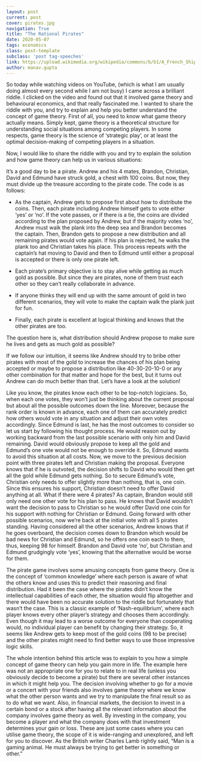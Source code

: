 ```yaml
---
layout: post
current: post
cover: pirates.jpg
navigation: True
title: "The Rational Pirates"
date: 2020-05-07
tags: economics
class: post-template
subclass: 'post tag-speeches'
link: https://upload.wikimedia.org/wikipedia/commons/b/b1/A_French_Ship_and_Barbary_Pirates_%28c_1615%29_by_Aert_Anthoniszoon.jpg
author: manav.gupta
---
```

So today while watching videos on YouTube, (which is what I am usually doing almost every second while I am not busy) I came across a brilliant riddle. I clicked on the video and found out that it involved game theory and behavioural economics, and that really fascinated me. I wanted to share the riddle with you, and try to explain and help you better understand the concept of game theory. First of all, you need to know what game theory actually means. Simply kept, game theory is a theoretical structure for understanding social situations among competing players. In some respects, game theory is the science of ‘strategic play’, or at least the optimal decision-making of competing players in a situation.

  

Now, I would like to share the riddle with you and try to explain the solution and how game theory can help us in various situations:

  

It’s a good day to be a pirate. Andrew and his 4 mates, Brandon, Christian, David and Edmund have struck gold, a chest with 100 coins. But now, they must divide up the treasure according to the pirate code. The code is as follows:

-   As the captain, Andrew gets to propose first about how to distribute the coins. Then, each pirate including Andrew himself gets to vote either ‘yes’ or ‘no’. If the vote passes, or if there is a tie, the coins are divided according to the plan proposed by Andrew, but if the majority votes ‘no’, Andrew must walk the plank into the deep sea and Brandon becomes the captain. Then, Brandon gets to propose a new distribution and all remaining pirates would vote again. If his plan is rejected, he walks the plank too and Christian takes his place. This process repeats with the captain’s hat moving to David and then to Edmund until either a proposal is accepted or there is only one pirate left.
    
-   Each pirate’s primary objective is to stay alive while getting as much gold as possible. But since they are pirates, none of them trust each other so they can’t really collaborate in advance.
    
-   If anyone thinks they will end up with the same amount of gold in two different scenarios, they will vote to make the captain walk the plank just for fun.
    
-   Finally, each pirate is excellent at logical thinking and knows that the other pirates are too.
    

The question here is, what distribution should Andrew propose to make sure he lives and gets as much gold as possible?

If we follow our intuition, it seems like Andrew should try to bribe other pirates with most of the gold to increase the chances of his plan being accepted or maybe to propose a distribution like 40-30-20-10-0 or any other combination for that matter and hope for the best, but it turns out Andrew can do much better than that. Let’s have a look at the solution!

Like you know, the pirates know each other to be top-notch logicians. So, when each one votes, they won’t just be thinking about the current proposal but about all the possible outcomes down the line. Moreover, because the rank order is known in advance, each one of them can accurately predict how others would vote in any situation and adjust their own votes accordingly. Since Edmund is last, he has the most outcomes to consider so let us start by following his thought process. He would reason out by working backward from the last possible scenario with only him and David remaining. David would obviously propose to keep all the gold and Edmund’s one vote would not be enough to override it. So, Edmund wants to avoid this situation at all costs. Now, we move to the previous decision point with three pirates left and Christian making the proposal. Everyone knows that if he is outvoted, the decision shifts to David who would then get all the gold while Edmund gets nothing. So to secure Edmund’s vote, Christian only needs to offer slightly more than nothing, that is, one coin. Since this ensures his support, Christian doesn’t need to offer David anything at all. What if there were 4 pirates? As captain, Brandon would still only need one other vote for his plan to pass. He knows that David wouldn’t want the decision to pass to Christian so he would offer David one coin for his support with nothing for Christian or Edmund. Going forward with other possible scenarios, now we’re back at the initial vote with all 5 pirates standing. Having considered all the other scenarios, Andrew knows that if he goes overboard, the decision comes down to Brandon which would be bad news for Christian and Edmund, so he offers one coin each to them, thus, keeping 98 for himself. Brandon and David vote ‘no’, but Christian and Edmund grudgingly vote ‘yes’, knowing that the alternative would be worse for them.

The pirate game involves some amusing concepts from game theory. One is the concept of ‘common knowledge’ where each person is aware of what the others know and uses this to predict their reasoning and final distribution. Had it been the case where the pirates didn’t know the intellectual capabilities of each other, the situation would flip altogether and there would have been no accurate solution to the riddle but fortunately that wasn’t the case. This is a classic example of ‘Nash-equilibrium’, where each player knows every other player’s strategy and chooses them accordingly. Even though it may lead to a worse outcome for everyone than cooperating would, no individual player can benefit by changing their strategy. So, it seems like Andrew gets to keep most of the gold coins (98 to be precise) and the other pirates might need to find better ways to use those impressive logic skills.

  

The whole intention behind this article was to explain to you how a simple concept of game theory can help you gain more in life. The example here was not an appropriate one for you to relate to in real life (unless you obviously decide to become a pirate) but there are several other instances in which it might help you. The decision involving whether to go for a movie or a concert with your friends also involves game theory where we know what the other person wants and we try to manipulate the final result so as to do what we want. Also, in financial markets, the decision to invest in a certain bond or a stock after having all the relevant information about the company involves game theory as well. By investing in the company, you become a player and what the company does with that investment determines your gain or loss. These are just some cases where you can utilise game theory, the scope of it is wide-ranging and unexplored, and left for you to discover. As the British writer Charles Lamb rightly said, “Man is a gaming animal. He must always be trying to get better in something or other.”
